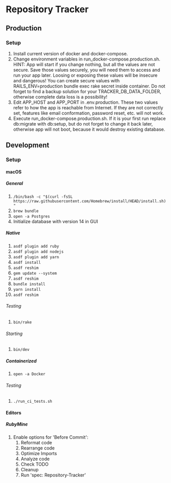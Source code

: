 # Repository Tracker

## Production
### Setup
1. Install current version of docker and docker-compose.
2. Change environment variables in run_docker-compose.production.sh. 
   HINT: App will start if you change nothing, but all the values are not secure. 
   Save those values securely, you will need them to access and run your app later. Loosing or exposing these values will be insecure and dangerous!
   You can create secure values with RAILS_ENV=production bundle exec rake secret inside container.
   Do not forget to find a backup solution for your TRACKER_DB_DATA_FOLDER, otherwise complete data loss is a possibility!
3. Edit APP_HOST and APP_PORT in .env.production. 
   These two values refer to how the app is reachable from Internet. 
   If they are not correctly set, features like email conformation, password reset, etc. will not work.
4. Execute run_docker-compose.production.sh. 
   If it is your first run replace db:migrate with db:setup, but do not forget to change it back later, otherwise app will not boot, because it would destroy existing database. 

## Development

### Setup

#### macOS

##### General

1. `/bin/bash -c "$(curl -fsSL https://raw.githubusercontent.com/Homebrew/install/HEAD/install.sh)"`
2. `brew bundle`
3. `open -a Postgres`
4. Initialize database with version 14 in GUI

##### Native

1. `asdf plugin add ruby`
2. `asdf plugin add nodejs`
3. `asdf plugin add yarn`
4. `asdf install`
5. `asdf reshim`
6. `gem update --system`
7. `asdf reshim`
8. `bundle install`
9. `yarn install`
10. `asdf reshim`

###### Testing

1. `bin/rake`

###### Starting

1. `bin/dev`

##### Containerized

1. `open -a Docker`

###### Testing

1. `./run_ci_tests.sh`

#### Editors

##### RubyMine

1. Enable options for 'Before Commit':
   1. Reformat code
   2. Rearrange code
   3. Optimize Imports
   4. Analyze code
   5. Check TODO
   6. Cleanup
   7. Run 'spec: Repository-Tracker'
